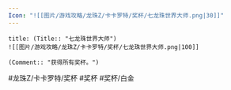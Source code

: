 ```yaml
---
Icon: "![[图片/游戏攻略/龙珠Z/卡卡罗特/奖杯/七龙珠世界大师.png|30]]"
---
```

```ad-common-platinum-trophy
title: (Title:: "七龙珠世界大师")
![[图片/游戏攻略/龙珠Z/卡卡罗特/奖杯/七龙珠世界大师.png|100]]

(Comment:: "获得所有奖杯。")
```

#龙珠Z/卡卡罗特/奖杯 #奖杯 #奖杯/白金
